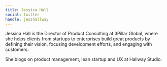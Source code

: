 ```yaml
---
title: Jessica Hall
social: twitter
handle: jesshallway
---
```


Jessica Hall is the Director of Product Consulting at 3Pillar Global, where she helps clients from startups to enterprises build great products by defining their vision, focusing development efforts, and engaging with customers.

She blogs on product management, lean startup and UX at Hallway Studio.